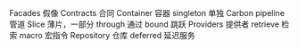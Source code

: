 Facades    假像
Contracts  合同
Container  容器
singleton  单独
Carbon
pipeline   管道
Slice      薄片，一部分
through    通过
bound      跳跃
Providers  提供者
retrieve   检索
macro      宏指令
Repository 仓库
deferred   延迟服务
